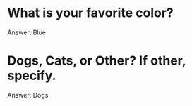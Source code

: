 # What is your favorite color?
Answer: Blue

# Dogs, Cats, or Other? If other, specify.
Answer: Dogs
